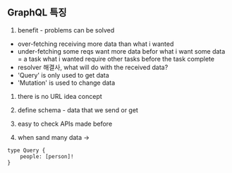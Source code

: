 ## GraphQL 특징

1. benefit - problems can be solved

- over-fetching
  receiving more data than what i wanted
- under-fetching
  some reqs want more data befor what i want some data
  = a task what i wanted require other tasks before the task complete
- resolver
  해결사, what will do with the received data?
- 'Query' is only used to get data
- 'Mutation' is used to change data

1. there is no URL idea concept

1. define schema - data that we send or get

1. easy to check APIs made before

1. when sand many data ->

```
type Query {
    people: [person]!
}
```

